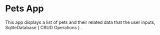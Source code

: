 Pets App
===================================

This app displays a list of pets and their related data that the user inputs,
SqliteDatabase ( CRUD Operations ) .

